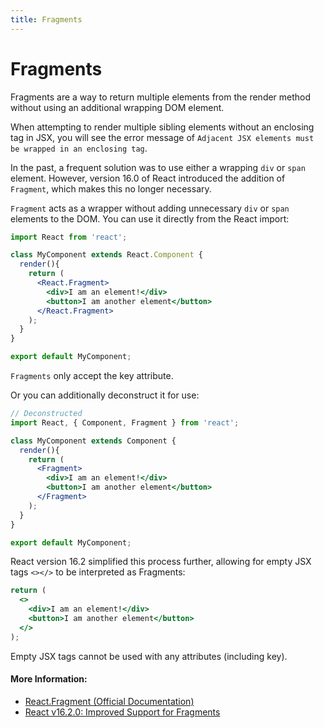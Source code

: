 ```yaml
---
title: Fragments
---
```


# Fragments

Fragments are a way to return multiple elements from the render method without using an additional wrapping DOM element.

When attempting to render multiple sibling elements without an enclosing tag in JSX, you will see the error message of `Adjacent JSX elements must be wrapped in an enclosing tag`.

In the past, a frequent solution was to use either a wrapping `div` or `span` element. However, version 16.0 of React introduced the addition of `Fragment`, which makes this no longer necessary.

`Fragment` acts as a wrapper without adding unnecessary `div` or `span` elements to the DOM.  You can use it directly from the React import:

```jsx
import React from 'react';

class MyComponent extends React.Component {
  render(){
    return (
      <React.Fragment>
        <div>I am an element!</div>
        <button>I am another element</button>
      </React.Fragment>
    );
  }
}

export default MyComponent;
```


`Fragments` only accept the key attribute.

Or you can additionally deconstruct it for use:
```jsx
// Deconstructed
import React, { Component, Fragment } from 'react';

class MyComponent extends Component {
  render(){
    return (
      <Fragment>
        <div>I am an element!</div>
        <button>I am another element</button>
      </Fragment>
    );
  }
}

export default MyComponent;
```


React version 16.2 simplified this process further, allowing for empty JSX tags `<></>` to be interpreted as Fragments:

```jsx
return (
  <>
    <div>I am an element!</div>
    <button>I am another element</button>
  </>
);
```

Empty JSX tags cannot be used with any attributes (including key).

#### More Information:
* [React.Fragment (Official Documentation)](https://reactjs.org/docs/react-api.html#reactfragment)
* [React v16.2.0: Improved Support for Fragments](https://reactjs.org/blog/2017/11/28/react-v16.2.0-fragment-support.html)
